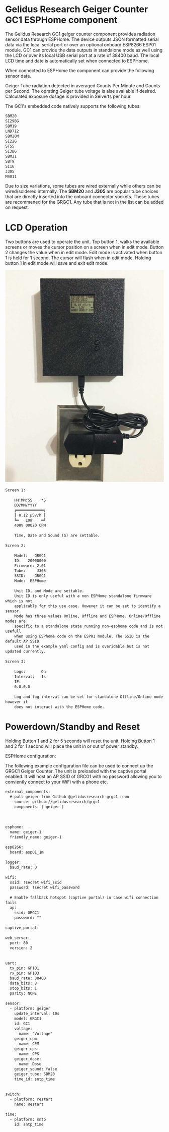 Gelidus Research Geiger Counter GC1 ESPHome component
=====================================================

The Gelidus Research GC1 geiger counter component provides radiation sensor data through
ESPHome. The device outputs JSON formatted serial data via the local serial port or over an
optional onboard ESP8266 ESP01 module. GC1 can provide the data outputs in standalone mode
as well using the LCD or over its local USB serial port at a rate of 38400 baud. The local
LCD time and date is automatically set when connected to ESPHome.

When connected to ESPHome the component can provide the following sensor data.

Geiger Tube radiation detected in averaged Counts Per Minute and Counts per Second. The
oprating Geiger tube voltage is alse available if desired. Calculated exposure dosage is
provided in Seiverts per hour.

The GC1's embedded code natively supports the following tubes:

    SBM20
    SI29BG
    SBM19
    LND712
    SBM20M
    SI22G
    STS5
    SI3BG
    SBM21
    SBT9
    SI1G
    J305
    M4011

Due to size variations, some tubes are wired externally while others can be
wired/soldered internally. The **SBM20** and **J305** are popular tube choices
that are directly inserted into the onboard connector sockets. These tubes are
recommened for the GRGC1. Any tube that is not in the list can be added on request.

LCD Operation
=============

Two buttons are used to operate the unit. Top button 1, walks the available
screens or moves the cursor position on a screen when in edit mode. Button 2 changes
the value when in edit mode. Edit mode is activated when button 1 is held for 1 second.
The cursor will flash when in edit mode. Holding button 1 in edit mode will save
and exit edit mode.

![GRGC1 Geiger Counter](./grcg1.wall.jpg)

```
Screen 1:

    HH:MM:SS    *S
    DD/MM/YYYY
    ╔════════════╗
    ║ 0.12 µSv/h ║
    ╚═   LOW    ═╝
    400V 00020 CPM

    Time, Date and Sound (S) are settable.

Screen 2:

    Model:   GRGC1
    ID:   20000000
    Firmware: 2.01
    Tube:     J305
    SSID:    GRGC1
    Mode:  ESPHome

    Unit ID, and Mode are settable.
    Unit ID is only useful with a non ESPHome standalone firmware which is not
    applicable for this use case. However it can be set to identify a sensor.
    Mode has three values Online, Offline and ESPHome. Online/Offline modes are
    specific to a standalone state running non-esphome code and is not usefull
    when using ESPhome code on the ESP01 module. The SSID is the default AP SSID
    used in the example yaml config and is overidable but is not updated currently.

Screen 3:

    Logs:       On
    Interval:   1s
    IP:
    0.0.0.0

    Log and log interval can be set for standalone Offline/Online mode however it
    does not interact with the ESPHome code.
```
Powerdown/Standby and Reset
===========================

Holding Button 1 and 2 for 5 seconds will reset the unit.
Holding Button 1 and 2 for 1 second will place the unit in or out of power standby.


ESPHome configuration:

The following example configuration file can be used to connect up the GRGC1
Geiger Counter. The unit is preloaded with the captive portal enabled. It
will host an AP SSID of GRCG1 with no password allowing you to conviently
connect to your WiFi with a phone etc.

```
external_components:
  # pull geiger from Github @gelidusresearch grgc1 repo
  - source: github://gelidusresearch/grgc1
    components: [ geiger ]



esphome:
  name: geiger-1
  friendly_name: geiger-1

esp8266:
  board: esp01_1m

logger:
  baud_rate: 0

wifi:
  ssid: !secret wifi_ssid
  password: !secret wifi_password

  # Enable fallback hotspot (captive portal) in case wifi connection fails
  ap:
    ssid: GRGC1
    password: ""

captive_portal:

web_server:
  port: 80
  version: 2


uart:
  tx_pin: GPIO1
  rx_pin: GPIO3
  baud_rate: 38400
  data_bits: 8
  stop_bits: 1
  parity: NONE

sensor:
  - platform: geiger
    update_interval: 10s
    model: GRGC1
    id: GC1
    voltage:
      name: "Voltage"
    geiger_cpm:
      name: CPM
    geiger_cps:
      name: CPS
    geiger_dose:
      name: Dose
    geiger_sound: false
    geiger_tube: SBM20
    time_id: sntp_time


switch:
  - platform: restart
    name: Restart

time:
  - platform: sntp
    id: sntp_time
```



